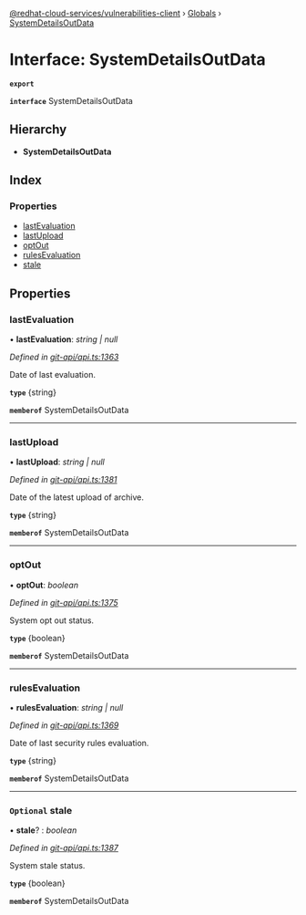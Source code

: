 [@redhat-cloud-services/vulnerabilities-client](../README.md) › [Globals](../globals.md) › [SystemDetailsOutData](systemdetailsoutdata.md)

# Interface: SystemDetailsOutData

**`export`** 

**`interface`** SystemDetailsOutData

## Hierarchy

* **SystemDetailsOutData**

## Index

### Properties

* [lastEvaluation](systemdetailsoutdata.md#lastevaluation)
* [lastUpload](systemdetailsoutdata.md#lastupload)
* [optOut](systemdetailsoutdata.md#optout)
* [rulesEvaluation](systemdetailsoutdata.md#rulesevaluation)
* [stale](systemdetailsoutdata.md#optional-stale)

## Properties

###  lastEvaluation

• **lastEvaluation**: *string | null*

*Defined in [git-api/api.ts:1363](https://github.com/RedHatInsights/javascript-clients/blob/master/packages/vulnerabilities/git-api/api.ts#L1363)*

Date of last evaluation.

**`type`** {string}

**`memberof`** SystemDetailsOutData

___

###  lastUpload

• **lastUpload**: *string | null*

*Defined in [git-api/api.ts:1381](https://github.com/RedHatInsights/javascript-clients/blob/master/packages/vulnerabilities/git-api/api.ts#L1381)*

Date of the latest upload of archive.

**`type`** {string}

**`memberof`** SystemDetailsOutData

___

###  optOut

• **optOut**: *boolean*

*Defined in [git-api/api.ts:1375](https://github.com/RedHatInsights/javascript-clients/blob/master/packages/vulnerabilities/git-api/api.ts#L1375)*

System opt out status.

**`type`** {boolean}

**`memberof`** SystemDetailsOutData

___

###  rulesEvaluation

• **rulesEvaluation**: *string | null*

*Defined in [git-api/api.ts:1369](https://github.com/RedHatInsights/javascript-clients/blob/master/packages/vulnerabilities/git-api/api.ts#L1369)*

Date of last security rules evaluation.

**`type`** {string}

**`memberof`** SystemDetailsOutData

___

### `Optional` stale

• **stale**? : *boolean*

*Defined in [git-api/api.ts:1387](https://github.com/RedHatInsights/javascript-clients/blob/master/packages/vulnerabilities/git-api/api.ts#L1387)*

System stale status.

**`type`** {boolean}

**`memberof`** SystemDetailsOutData
